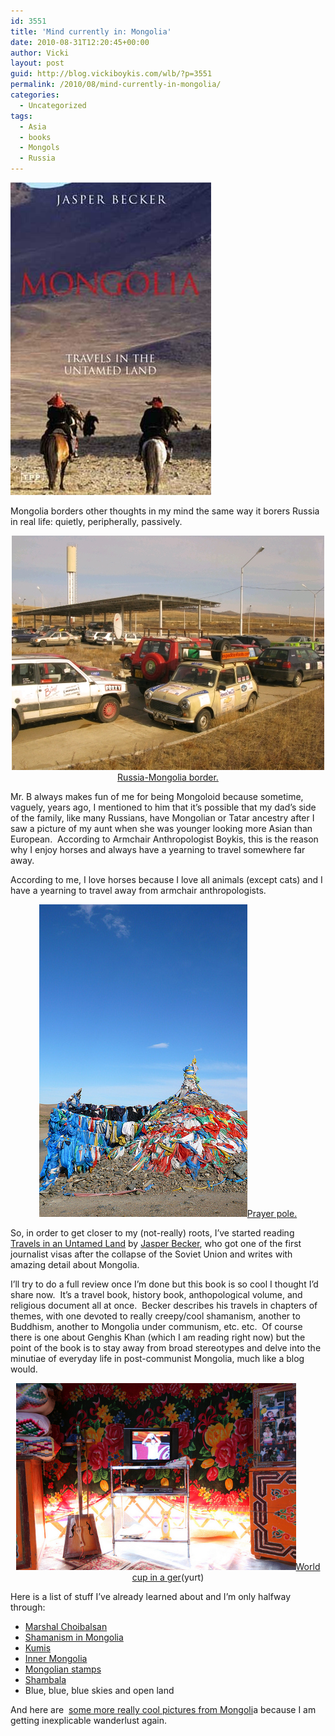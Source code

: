 ```yaml
---
id: 3551
title: 'Mind currently in: Mongolia'
date: 2010-08-31T12:20:45+00:00
author: Vicki
layout: post
guid: http://blog.vickiboykis.com/wlb/?p=3551
permalink: /2010/08/mind-currently-in-mongolia/
categories:
  - Uncategorized
tags:
  - Asia
  - books
  - Mongols
  - Russia
---
```

[<img class="aligncenter size-full wp-image-3553" title="9781845116491" src="https://raw.githubusercontent.com/veekaybee/wlb/gh-pages/assets/images/2010/08/97818451164911.jpg" alt="" width="321" height="500" />](https://raw.githubusercontent.com/veekaybee/wlb/gh-pages/assets/images/2010/08/97818451164911.jpg)

Mongolia borders other thoughts in my mind the same way it borers Russia in real life: quietly, peripherally, passively.

<p style="text-align: center;">
  <a href="https://raw.githubusercontent.com/veekaybee/wlb/gh-pages/assets/images/2010/08/rally.jpg"><img class="aligncenter size-full wp-image-3555" title="rally" src="https://raw.githubusercontent.com/veekaybee/wlb/gh-pages/assets/images/2010/08/rally.jpg" alt="" width="500" height="375" /></a><a href="http://sofasurfers.org/2008/11/06/pictures-from-the-road-from-fleur/">Russia-Mongolia border.</a>
</p>

Mr. B always makes fun of me for being Mongoloid because sometime, vaguely, years ago, I mentioned to him that it&#8217;s possible that my dad&#8217;s side of the family, like many Russians, have Mongolian or Tatar ancestry after I saw a picture of my aunt when she was younger looking more Asian than European.  According to Armchair Anthropologist Boykis, this is the reason why I enjoy horses and always have a yearning to travel somewhere far away.

According to me, I love horses because I love all animals (except cats) and I have a yearning to travel away from armchair anthropologists.

<p style="text-align: center;">
  <a href="https://raw.githubusercontent.com/veekaybee/wlb/gh-pages/assets/images/2010/08/4909471065_a27856ce11.jpg"><img class="aligncenter size-full wp-image-3556" title="4909471065_a27856ce11" src="https://raw.githubusercontent.com/veekaybee/wlb/gh-pages/assets/images/2010/08/4909471065_a27856ce11.jpg" alt="" width="333" height="500" /></a><a href="http://www.flickr.com/photos/kanglapass/4909471065/in/pool-19019987@N00/">Prayer pole. </a>
</p>

So, in order to get closer to my (not-really) roots, I&#8217;ve started reading [Travels in an Untamed Land](http://www.amazon.com/Mongolia-Travels-Untamed-Jasper-Becker/dp/1845116496/ref=sr_1_4?s=books&ie=UTF8&qid=1283273011&sr=1-4) by [Jasper Becker](http://www.jasperbecker.com/), who got one of the first journalist visas after the collapse of the Soviet Union and writes with amazing detail about Mongolia.

I&#8217;ll try to do a full review once I&#8217;m done but this book is so cool I thought I&#8217;d share now.  It&#8217;s a travel book, history book, anthopological volume, and religious document all at once.  Becker describes his travels in chapters of themes, with one devoted to really creepy/cool shamanism, another to Buddhism, another to Mongolia under communism, etc. etc.  Of course there is one about Genghis Khan (which I am reading right now) but the point of the book is to stay away from broad stereotypes and delve into the minutiae of everyday life in post-communist Mongolia, much like a blog would.

<p style="text-align: center;">
  <a href="https://raw.githubusercontent.com/veekaybee/wlb/gh-pages/assets/images/2010/08/gerz.jpg"><img class="aligncenter size-full wp-image-3557" title="gerz" src="https://raw.githubusercontent.com/veekaybee/wlb/gh-pages/assets/images/2010/08/gerz.jpg" alt="" width="448" height="299" /></a><a href="http://www.flickr.com/photos/johncommon/4901634788/sizes/m/in/pool-19019987@N00/">World cup in a ger</a>(yurt)
</p>

Here is a list of stuff I&#8217;ve already learned about and I&#8217;m only halfway through:

  * [Marshal Choibalsan](http://en.wikipedia.org/wiki/Khorloogiin_Choibalsan)
  * [Shamanism in Mongolia](http://sites.asiasociety.org/arts/mongolia/shaman.html)
  * [Kumis](http://en.wikipedia.org/wiki/Kumis)
  * [Inner Mongolia](http://en.wikipedia.org/wiki/Inner_Mongolia)
  * [Mongolian stamps](http://www.philatelicdatabase.com/philatelic-publications/stamps-of-mongolia-since-1945/)
  * [Shambala](http://en.wikipedia.org/wiki/Shambhala)
  * Blue, blue, blue skies and open land

And here are  [some more really cool pictures from Mongoli](http://www.dreamers1.com/russia/Tashanta/Mongolia_Pictures.htm)a because I am getting inexplicable wanderlust again.
